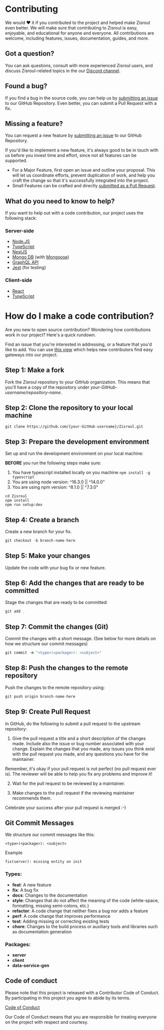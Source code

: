 # Contributing

We would ❤️ it if you contributed to the project and helped make Zisroul even better. We will make sure that contributing to Zisroul is easy, enjoyable, and educational for anyone and everyone. All contributions are welcome, including features, issues, documentation, guides, and more.

## Got a question?

You can ask questions, consult with more experienced Zisroul users, and discuss Zisroul-related topics in the our [Discord channel](https://discord.gg/mDpvUkqhHe).

## Found a bug?

If you find a bug in the source code, you can help us by [submitting an issue](https://github.com/Zisroul/Zisroul/issues/new?assignees=&labels=bug&template=bug.yaml&title=%F0%9F%90%9B+Bug+Report%3A+) to our GitHub Repository. Even better, you can submit a Pull Request with a fix.

## Missing a feature?

You can request a new feature by [submitting an issue](https://github.com/Zisroul/Zisroul/issues/new?assignees=&labels=feature+request&template=feature.yaml) to our GitHub Repository.

If you'd like to implement a new feature, it's always good to be in touch with us before you invest time and effort, since not all features can be supported.

- For a Major Feature, first open an issue and outline your proposal. This will let us coordinate efforts, prevent duplication of work, and help you craft the change so that it's successfully integrated into the project.
- Small Features can be crafted and directly [submitted as a Pull Request](#submit-pr).

## What do you need to know to help?

If you want to help out with a code contribution, our project uses the following stack:

### Server-side

- [Node.JS](https://nodejs.org/)
- [TypeScript](https://www.typescriptlang.org/docs)
- [NestJS](https://docs.nestjs.com/)
- [Mongo DB](https://www.mongodb.com/) (with [Mongoose](https://mongoosejs.com/docs/guide.html))
- [GraphQL API](https://docs.nestjs.com/graphql/quick-start)
- [Jest](https://docs.nestjs.com/fundamentals/testing) (for testing)

### Client-side

- [React](https://reactjs.org/docs/getting-started.html)
- [TypeScript](https://www.typescriptlang.org/docs)

# <a name="submit-pr"></a> How do I make a code contribution?

Are you new to open source contribution? Wondering how contributions work in our project? Here's a quick rundown.

Find an issue that you're interested in addressing, or a feature that you'd like to add.
You can use [this view](https://github.com/Zisroul/Zisroul/issues/new) which helps new contributors find easy gateways into our project.

## Step 1: Make a fork

Fork the Zisroul repository to your GitHub organization. This means that you'll have a copy of the repository under _your-GitHub-username/repository-name_.

## Step 2: Clone the repository to your local machine

```
git clone https://github.com/{your-GitHub-username}/Zisroul.git

```

## Step 3: Prepare the development environment

Set up and run the development environment on your local machine:

**BEFORE** you run the following steps make sure:

1. You have typescript installed locally on you machine `npm install -g typescript`
2. You are using node version: ^16.3.0 || ^14.0.0"
3. You are using npm version: ^8.1.0 || ^7.3.0"

```shell
cd Zisroul
npm install
npm run setup:dev
```

## Step 4: Create a branch

Create a new branch for your fix.

```jsx
git checkout -b branch-name-here
```

## Step 5: Make your changes

Update the code with your bug fix or new feature.

## Step 6: Add the changes that are ready to be committed

Stage the changes that are ready to be committed:

```jsx
git add .
```

## Step 7: Commit the changes (Git)

Commit the changes with a short message. (See below for more details on how we structure our commit messages)

```jsx
git commit -m "<type>(<package>): <subject>"
```

## Step 8: Push the changes to the remote repository

Push the changes to the remote repository using:

```jsx
git push origin branch-name-here
```

## Step 9: Create Pull Request

In GitHub, do the following to submit a pull request to the upstream repository:

1.  Give the pull request a title and a short description of the changes made. Include also the issue or bug number associated with your change. Explain the changes that you made, any issues you think exist with the pull request you made, and any questions you have for the maintainer.

Remember, it's okay if your pull request is not perfect (no pull request ever is). The reviewer will be able to help you fix any problems and improve it!

2.  Wait for the pull request to be reviewed by a maintainer.

3.  Make changes to the pull request if the reviewing maintainer recommends them.

Celebrate your success after your pull request is merged :-)

## Git Commit Messages

We structure our commit messages like this:

```
<type>(<package>): <subject>
```

Example

```
fix(server): missing entity on init
```

### Types:

- **feat**: A new feature
- **fix**: A bug fix
- **docs**: Changes to the documentation
- **style**: Changes that do not affect the meaning of the code (white-space, formatting, missing semi-colons, etc.)
- **refactor**: A code change that neither fixes a bug nor adds a feature
- **perf**: A code change that improves performance
- **test**: Adding missing or correcting existing tests
- **chore**: Changes to the build process or auxiliary tools and libraries such as documentation generation

### Packages:

- **server**
- **client**
- **data-service-gen**

## Code of conduct

Please note that this project is released with a Contributor Code of Conduct. By participating in this project you agree to abide by its terms.

[Code of Conduct](https://github.com/Zisroul/Zisroul/blob/main/CODE_OF_CONDUCT.md)

Our Code of Conduct means that you are responsible for treating everyone on the project with respect and courtesy.
